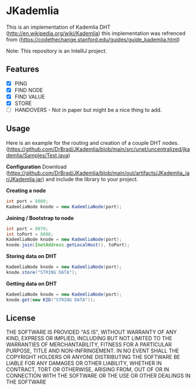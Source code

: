 JKademlia
========

This is an implementation of Kademlia DHT (http://en.wikipedia.org/wiki/Kademlia) this implementation was refrenced from (https://codethechange.stanford.edu/guides/guide_kademlia.html)

Note: This repository is an IntelliJ project.

Features
-----
- [x] PING
- [x] FIND NODE
- [x] FIND VALUE
- [x] STORE
- [ ] HANDOVERS - Not in paper but might be a nice thing to add.

Usage
-----
Here is an example for the routing and creation of a couple DHT nodes. (https://github.com/DrBrad/JKademlia/blob/main/src/unet/uncentralized/jkademlia/Samples/Test.java)

**Configuration**
Download (https://github.com/DrBrad/JKademlia/blob/main/out/artifacts/JKademlia_jar/JKademlia.jar) and include the library to your project.

**Creating a node**
```Java
int port = 8080;
KademliaNode knode = new KademliaNode(port);
```

**Joining / Bootstrap to node**
```Java
int port = 8070;
int toPort = 8080;
KademliaNode knode = new KademliaNode(port);
knode.join(InetAddress.getLocalHost(), toPort);
```

**Storing data on DHT**
```Java
KademliaNode knode = new KademliaNode(port);
knode.store("STRING DATA");
```

**Getting data on DHT**
```Java
KademliaNode knode = new KademliaNode(port);
knode.get(new KID("STRING DATA"));
```


License
-----------
THE SOFTWARE IS PROVIDED "AS IS", WITHOUT WARRANTY OF ANY KIND, EXPRESS OR IMPLIED, INCLUDING BUT NOT LIMITED TO THE WARRANTIES OF MERCHANTABILITY, FITNESS FOR A PARTICULAR PURPOSE, TITLE AND NON-INFRINGEMENT. IN NO EVENT SHALL THE COPYRIGHT HOLDERS OR ANYONE DISTRIBUTING THE SOFTWARE BE LIABLE FOR ANY DAMAGES OR OTHER LIABILITY, WHETHER IN CONTRACT, TORT OR OTHERWISE, ARISING FROM, OUT OF OR IN CONNECTION WITH THE SOFTWARE OR THE USE OR OTHER DEALINGS IN THE SOFTWARE
